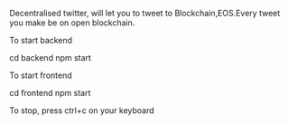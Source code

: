 Decentralised twitter, will let you to tweet to Blockchain,EOS.Every tweet you make be on open blockchain.

To start  backend

cd backend
npm start

To start  frontend

cd frontend
npm start

To stop, press ctrl+c on your keyboard


